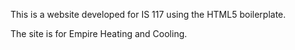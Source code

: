 This is a website developed for IS 117 using the HTML5 boilerplate. 

The site is for Empire Heating and Cooling. 
